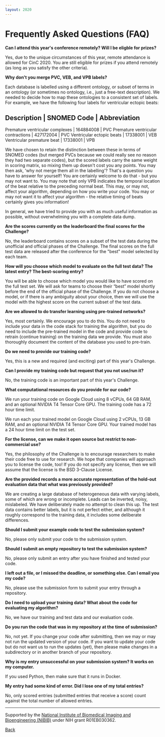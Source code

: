 ```yaml
---
layout: 2020
---
```


# Frequently Asked Questions (FAQ)

__Can I attend this year's conference remotely? Will I be eligble for prizes?__

Yes, due to the unique circumstances of this year, remote attendance is allowed for CinC 2020. You are still eligible for prizes if you attend remotely (as long as you satisfy the other criteria).

__Why don't you merge PVC, VEB, and VPB labels?__

Each database is labelled using a different ontology, or subset of terms in an ontology (or sometimes no ontology, i.e., just a free-text description). We needed to decide how to map these ontologies to a consistent set of labels. For example, we have the following four labels for ventricular ectopic beats:
 
Description                        | SNOMED Code | Abbreviation
---------------------------------------------------------------
Premature ventricular complexes    |   164884008 | PVC
Premature ventricular contractions |   427172004 | PVC
Ventricular ectopic beats          |    17338001 | VEB
Ventricular premature beat         |    17338001 | VPB

We have chosen to retain the distinction between these in terms of SNOMED codes (but merged PVCs because we could really see no reason they had two separate codes), but the scored labels carry the same weight in scoring matrix, so mixing them up doesn't cost you any points. You may then ask, 'why not merge them all in the labelling'? That's a question you have to answer for yourself! You are certainly welcome to do that - but you may not want to. You may note that only VPB indicates the temporal location of the beat relative to the preceding normal beat. This may, or may not, affect your algorithm, depending on how you write your code. You may or may not want it to affect your algorithm - the relative timing of beats certainly gives you information!

In general, we have tried to provide you with as much useful information as possible, without overwhelming you with a complete data dump.

__Are the scores currently on the leaderboard the final scores for the Challenge?__

No, the leaderboard contains scores on a subset of the test data during the unofficial and official phases of the Challenge. The final scores on the full test data are released after the conference for the "best" model selected by each team.

__How will you choose which model to evaluate on the full test data? The latest entry? The best-scoring entry?__

You will be able to choose which model you would like to have scored on the full test set. We will ask for teams to choose their “best” model shortly before the end of the official phase of the Challenge. If you do not choose a model, or if there is any ambiguity about your choice, then we will use the model with the highest score on the current subset of the test data.

__Are we allowed to do transfer learning using pre-trained networks?__

Yes, most certainly. We encourage you to do this. You do not need to include your data in the code stack for training the algorithm, but you do need to include the pre-trained model in the code and provide code to retrain (continue training) on the training data we provide. 
You must also thoroughly document the content of the database you used to pre-train. 

__Do we need to provide our training code?__

Yes, this is a new and required (and exciting) part of this year's Challenge.

__Can I provide my training code but request that you not use/run it?__

No, the training code is an important part of this year's Challenge.

__What computational resources do you provide for our code?__

We run your training code on Google Cloud using 8 vCPUs, 64 GB RAM, and an optional NVIDIA T4 Tensor Core GPU. The training code has a 72 hour time limit.

We run each your trained model on Google Cloud using 2 vCPUs, 13 GB RAM, and an optional NVIDIA T4 Tensor Core GPU. Your trained model has a 24 hour time limit on the test set.

__For the license, can we make it open source but restrict to non-commercial use?__

Yes, the philosophy of the Challenge is to encourage researchers to make their code free to use for research. We hope that companies will approach you to license the code, too! If you do not specify any license, then we will assume that the license is the BSD 3-Clause License.

__Are the provided records a more accurate representation of the hold-out evaluation data that what was previously provided?__

We are creating a large database of heterogeneous data with varying labels, some of which are wrong or incomplete. Leads can be inverted, noisy, mislabeled.  We have deliberately made no attempt to clean this up. The test data contains better labels, but it is not perfect either, and although it roughly correspond to the training data, it includes some deliberate differences. 

__Should I submit your example code to test the submission system?__

No, please only submit your code to the submission system.

__Should I submit an empty repository to test the submission system?__

No, please only submit an entry after you have finished and tested your code.

__I left out a file, or I missed the deadline, or something else. Can I email you my code?__

No, please use the submission form to submit your entry through a repository.

__Do I need to upload your training data? What about the code for evaluating my algorithm?__

No, we have our training and test data and our evaluation code.

__Do you run the code that was in my repository at the time of submission?__

No, not yet. If you change your code after submitting, then we may or may not run the updated version of your code. If you want to update your code but do not want us to run the updates (yet), then please make changes in a subdirectory or in another branch of your repository.

__Why is my entry unsuccessful on your submission system? It works on my computer.__

If you used Python, then make sure that it runs in Docker.
    
__My entry had some kind of error. Did I lose one of my total entries?__

No, only scored entries (submitted entries that receive a score) count against the total number of allowed entries.

---

Supported by the [National Institute of Biomedical Imaging and Bioengineering (NIBIB)](https://www.nibib.nih.gov/) under NIH grant R01EB030362.

[Back](../index.html)
